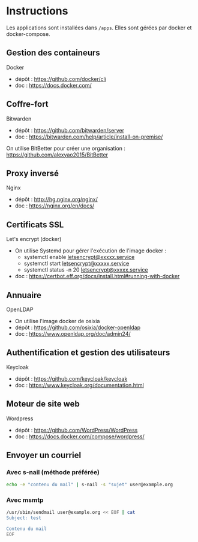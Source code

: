 # Instructions

Les applications sont installées dans `/apps`.
Elles sont gérées par docker et docker-compose.

## Gestion des containeurs
Docker
- dépôt : https://github.com/docker/cli
- doc : https://docs.docker.com/

## Coffre-fort
Bitwarden
- dépôt : https://github.com/bitwarden/server
- doc : https://bitwarden.com/help/article/install-on-premise/

On utilise BitBetter pour créer une organisation : https://github.com/alexyao2015/BitBetter

## Proxy inversé
Nginx
- dépôt : http://hg.nginx.org/nginx/
- doc : https://nginx.org/en/docs/

## Certificats SSL
Let's encrypt (docker)
- On utilise Systemd pour gérer l'exécution de l'image docker :
  - systemctl enable letsencrypt@xxxxx.service
  - systemctl start letsencrypt@xxxxx.service
  - systemctl status -n 20 letsencrypt@xxxxx.service
- doc : https://certbot.eff.org/docs/install.html#running-with-docker

## Annuaire
OpenLDAP
- On utilise l'image docker de osixia
- dépôt : https://github.com/osixia/docker-openldap
- doc : https://www.openldap.org/doc/admin24/

## Authentification et gestion des utilisateurs
Keycloak
- dépôt : https://github.com/keycloak/keycloak
- doc : https://www.keycloak.org/documentation.html

## Moteur de site web
Wordpress
- dépôt : https://github.com/WordPress/WordPress
- doc : https://docs.docker.com/compose/wordpress/

## Envoyer un courriel
### Avec s-nail (méthode préférée)

```bash
echo -e "contenu du mail" | s-nail -s "sujet" user@example.org
```

### Avec msmtp

```bash
/usr/sbin/sendmail user@example.org << EOF | cat
Subject: test

Contenu du mail
EOF
```

